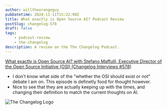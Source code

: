 ```yaml
---
author: willtheorangeguy
pubDatetime: 2024-11-11T15:22:00Z
title: What exactly is Open Source AI? Podcast Review
postSlug: changelog-578
draft: false
tags:
    - podcast-review
    - the-changelog
description: A review on the The Changelog Podcast.
---
```


[What exactly is Open Source AI? with Stefano Maffulli, Executive Director of the Open Source Initiative (OSI) (Changelog Interviews #578)](https://changelog.com/podcast/578)

-   I don't know what side of the "whether the OSI should exist or not" debate I am on. This episode is definetly food for thought however.
-   Nice to see that they are actually keeping up with the times, and changing their definition to match the current thoughts on AI.

![The Changelog Logo](https://is1-ssl.mzstatic.com/image/thumb/Podcasts123/v4/b5/b1/43/b5b14333-7cbe-123d-c444-0204e5d08102/mza_311421542997449775.png/300x300bb.webp)